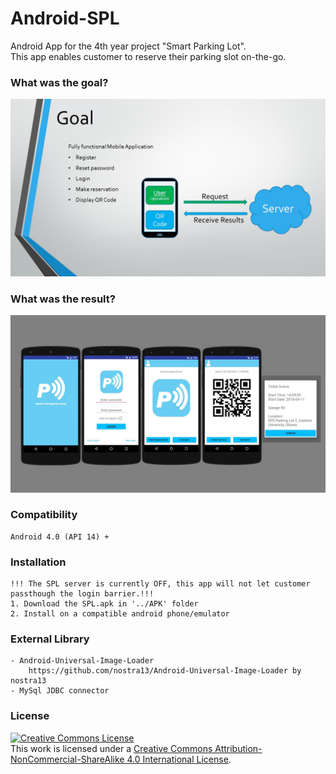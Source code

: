 # Android-SPL
Android App for the 4th year project "Smart Parking Lot".<br/> This app enables customer to reserve their parking slot on-the-go. 
### What was the goal?
![Goal](https://github.com/CCinCapital/Android-SPL/blob/master/img/Goal.jpg)
### What was the result?
![Result](https://github.com/CCinCapital/Android-SPL/blob/master/img/Result.jpg)

### Compatibility
    Android 4.0 (API 14) +
### Installation
    !!! The SPL server is currently OFF, this app will not let customer passthough the login barrier.!!!
    1. Download the SPL.apk in '../APK' folder
    2. Install on a compatible android phone/emulator
### External Library
    - Android-Universal-Image-Loader
        https://github.com/nostra13/Android-Universal-Image-Loader by nostra13
    - MySql JDBC connector
### License 
<a rel="license" href="http://creativecommons.org/licenses/by-nc-sa/4.0/"><img alt="Creative Commons License" style="border-width:0" src="https://i.creativecommons.org/l/by-nc-sa/4.0/88x31.png" /></a><br />This work is licensed under a <a rel="license" href="http://creativecommons.org/licenses/by-nc-sa/4.0/">Creative Commons Attribution-NonCommercial-ShareAlike 4.0 International License</a>.

